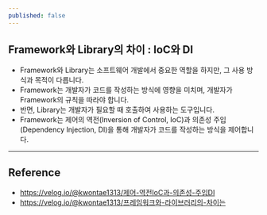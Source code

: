 ```yaml
---
published: false
---
```










## Framework와 Library의 차이 : IoC와 DI

- Framework와 Library는 소프트웨어 개발에서 중요한 역할을 하지만, 그 사용 방식과 목적이 다릅니다.
- Framework는 개발자가 코드를 작성하는 방식에 영향을 미치며, 개발자가 Framework의 규칙을 따라야 합니다.
- 반면, Library는 개발자가 필요할 때 호출하여 사용하는 도구입니다.
- Framework는 제어의 역전(Inversion of Control, IoC)과 의존성 주입(Dependency Injection, DI)을 통해 개발자가 코드를 작성하는 방식을 제어합니다.


---


## Reference

- <https://velog.io/@kwontae1313/제어-역전IoC과-의존성-주입DI>
- <https://velog.io/@kwontae1313/프레임워크와-라이브러리의-차이는>
